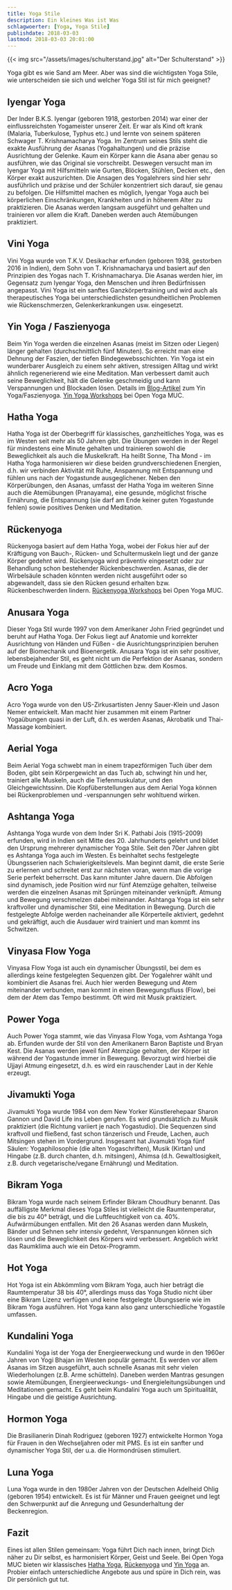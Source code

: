 ```yaml
---
title: Yoga Stile
description: Ein kleines Was ist Was
schlagwoerter: [Yoga, Yoga Stile]
publishdate: 2018-03-03
lastmod: 2018-03-03 20:01:00
---
```


{{< img src="/assets/images/schulterstand.jpg" alt="Der Schulterstand" >}}

Yoga gibt es wie Sand am Meer. Aber was sind die wichtigsten Yoga Stile, wie unterscheiden sie sich und welcher Yoga Stil ist für mich geeignet? 


## Iyengar Yoga

Der Inder B.K.S. Iyengar (geboren 1918, gestorben 2014) war einer der einflussreichsten Yogameister unserer Zeit. Er war als Kind oft krank (Malaria, Tuberkulose, Typhus etc.) und lernte von seinem späteren Schwager T. Krishnamacharya Yoga. Im Zentrum seines Stils steht die exakte Ausführung der Asanas (Yogahaltungen) und die präzise Ausrichtung der Gelenke. Kaum ein Körper kann die Asana aber genau so ausführen, wie das Original sie vorschreibt. Deswegen versucht man im Iyengar Yoga mit Hilfsmitteln wie Gurten, Blöcken, Stühlen, Decken etc., den Körper exakt auszurichten. Die Ansagen des Yogalehrers sind hier sehr ausführlich und präzise und der Schüler konzentriert sich darauf, sie genau zu befolgen. Die Hilfsmittel machen es möglich, Iyengar Yoga auch bei körperlichen Einschränkungen, Krankheiten und in höherem Alter zu praktizieren. Die Asanas werden langsam ausgeführt und gehalten und trainieren vor allem die Kraft. Daneben werden auch Atemübungen praktiziert.


## Vini Yoga

Vini Yoga wurde von T.K.V. Desikachar erfunden (geboren 1938, gestorben 2016 in Indien), dem Sohn von T. Krishnamacharya und basiert auf den Prinzipien des Yogas nach T. Krishnamacharya. Die Asanas werden hier, im Gegensatz zum Iyengar Yoga, den Menschen und ihren Bedürfnissen angepasst. Vini Yoga ist ein sanftes Ganzkörpertraining und wird auch als therapeutisches Yoga bei unterschiedlichsten gesundheitlichen Problemen wie Rückenschmerzen, Gelenkerkrankungen usw. eingesetzt.


## Yin Yoga / Faszienyoga

Beim Yin Yoga werden die einzelnen Asanas (meist im Sitzen oder Liegen) länger gehalten (durchschnittlich fünf Minuten). So erreicht man eine Dehnung der Faszien, der tiefen Bindegewebsschichten. Yin Yoga ist ein wunderbarer Ausgleich zu einem sehr aktiven, stressigen Alltag und wirkt ähnlich regenerierend wie eine Meditation. Man verbessert damit auch seine Beweglichkeit, hält die Gelenke geschmeidig und kann Verspannungen und Blockaden lösen. Details im [Blog-Artikel][1] zum Yin Yoga/Faszienyoga. [Yin Yoga Workshops][2] bei Open Yoga MUC.

[1]: /artikel/2018/was-ist-yin-faszien-yoga/
[2]: /workshops/#yinyogaworkshop


## Hatha Yoga

Hatha Yoga ist der Oberbegriff für klassisches, ganzheitliches Yoga, was es im Westen seit mehr als 50 Jahren gibt. Die Übungen werden in der Regel für mindestens eine Minute gehalten und trainieren sowohl die Beweglichkeit als auch die Muskelkraft. Ha heißt Sonne, Tha Mond - im Hatha Yoga harmonisieren wir diese beiden grundverschiedenen Energien, d.h. wir verbinden Aktivität mit Ruhe, Anspannung mit Entspannung und fühlen uns nach der Yogastunde ausgeglichener. Neben den Körperübungen, den Asanas, umfasst der Hatha Yoga im weiteren Sinne auch die Atemübungen (Pranayama), eine gesunde, möglichst frische Ernährung, die Entspannung (sie darf am Ende keiner guten Yogastunde fehlen) sowie positives Denken und Meditation. 


## Rückenyoga

Rückenyoga basiert auf dem Hatha Yoga, wobei der Fokus hier auf der Kräftigung von Bauch-, Rücken- und Schultermuskeln liegt und der ganze Körper gedehnt wird. Rückenyoga wird präventiv eingesetzt oder zur Behandlung schon bestehender Rückenbeschwerden. Asanas, die der Wirbelsäule schaden könnten werden nicht ausgeführt oder so abgewandelt, dass sie den Rücken gesund erhalten bzw. Rückenbeschwerden lindern. [Rückenyoga Workshops][3] bei Open Yoga MUC.

[3]: /workshops/#rueckenyogaworkshop


## Anusara Yoga

Dieser Yoga Stil wurde 1997 von dem Amerikaner John Fried gegründet und beruht auf Hatha Yoga. Der Fokus liegt auf Anatomie und korrekter Ausrichtung von Händen und Füßen - die Ausrichtungsprinzipien beruhen auf der Biomechanik und Bioenergetik. Anusara Yoga ist ein sehr positiver, lebensbejahender Stil, es geht nicht um die Perfektion der Asanas, sondern um Freude und Einklang mit dem Göttlichen bzw. dem Kosmos.


## Acro Yoga

Acro Yoga wurde von den US-Zirkusartisten Jenny Sauer-Klein und Jason Nemer entwickelt. Man macht hier zusammen mit einem Partner Yogaübungen quasi in der Luft, d.h. es werden Asanas, Akrobatik und Thai-Massage kombiniert.


## Aerial Yoga

Beim Aerial Yoga schwebt man in einem trapezförmigen Tuch über dem Boden, gibt sein Körpergewicht an das Tuch ab, schwingt hin und her, trainiert alle Muskeln, auch die Tiefenmuskulatur, und den Gleichgewichtssinn. Die Kopfüberstellungen aus dem Aerial Yoga können bei Rückenproblemen und -verspannungen sehr wohltuend wirken.


## Ashtanga Yoga

Ashtanga Yoga wurde von dem Inder Sri K. Pathabi Jois (1915-2009) erfunden, wird in Indien seit Mitte des 20. Jahrhunderts gelehrt und bildet den Ursprung mehrerer dynamischer Yoga Stile. Seit den 70er Jahren gibt es Ashtanga Yoga auch im Westen. Es beinhaltet sechs festgelegte Übungsserien nach Schwierigkeitslevels. Man beginnt damit, die erste Serie zu erlernen und schreitet erst zur nächsten voran, wenn man die vorige Serie perfekt beherrscht. Das kann mitunter Jahre dauern. Die Abfolgen sind dynamisch, jede Position wird nur fünf Atemzüge gehalten, teilweise werden die einzelnen Asanas mit Sprüngen miteinander verknüpft. Atmung und Bewegung verschmelzen dabei miteinander. Ashtanga Yoga ist ein sehr kraftvoller und dynamischer Stil, eine Meditation in Bewegung. Durch die festgelegte Abfolge werden nacheinander alle Körperteile aktiviert, gedehnt und gekräftigt, auch die Ausdauer wird trainiert und man kommt ins Schwitzen.


## Vinyasa Flow Yoga

Vinyasa Flow Yoga ist auch ein dynamischer Übungsstil, bei dem es allerdings keine festgelegten Sequenzen gibt. Der Yogalehrer wählt und kombiniert die Asanas frei. Auch hier werden Bewegung und Atem miteinander verbunden, man kommt in einen Bewegungsfluss (Flow), bei dem der Atem das Tempo bestimmt. Oft wird mit Musik praktiziert.


## Power Yoga

Auch Power Yoga stammt, wie das Vinyasa Flow Yoga, vom Ashtanga Yoga ab. Erfunden wurde der Stil von den Amerikanern Baron Baptiste und Bryan Kest. Die Asanas werden jeweil fünf Atemzüge gehalten, der Körper ist während der Yogastunde immer in Bewegung. Bevorzugt wird hierbei die Ujjayi Atmung eingesetzt, d.h. es wird ein rauschender Laut in der Kehle erzeugt.


## Jivamukti Yoga

Jivamukti Yoga wurde 1984 von dem New Yorker Künstlerehepaar Sharon Gannon und David Life ins Leben gerufen. Es wird grundsätzlich zu Musik praktiziert (die Richtung variiert je nach Yogastudio). Die Sequenzen sind kraftvoll und fließend, fast schon tänzerisch und Freude, Lachen, auch Mitsingen stehen im Vordergrund.  Insgesamt hat Jivamukti Yoga fünf Säulen: Yogaphilosophie (die alten Yogaschriften), Musik (Kirtan) und Hingabe (z.B. durch chanten, d.h. mitsingen), Ahimsa (d.h. Gewaltlosigkeit, z.B. durch vegetarische/vegane Ernährung) und Meditation.


## Bikram Yoga

Bikram Yoga wurde nach seinem Erfinder Bikram Choudhury benannt. Das auffälligste Merkmal dieses Yoga Stiles ist vielleicht die Raumtemperatur, die bis zu 40° beträgt, und die Luftfeuchtigkeit von ca. 40%. Aufwärmübungen entfallen. Mit den 26 Asanas werden dann Muskeln, Bänder und Sehnen sehr intensiv gedehnt, Verspannungen können sich lösen und die Beweglichkeit des Körpers wird verbessert. Angeblich wirkt das Raumklima auch wie ein Detox-Programm. 


## Hot Yoga

Hot Yoga ist ein Abkömmling vom Bikram Yoga, auch hier beträgt die Raumtemperatur 38 bis 40°, allerdings muss das Yoga Studio nicht über eine Bikram Lizenz verfügen und keine festgelegte Übungsserie wie im Bikram Yoga ausführen. Hot Yoga kann also ganz unterschiedliche Yogastile umfassen.


## Kundalini Yoga

Kundalini Yoga ist der Yoga der Energieerweckung und wurde in den 1960er Jahren  von Yogi Bhajan im Westen populär gemacht. Es werden vor allem Asanas im Sitzen ausgeführt, auch schnelle Asanas mit sehr vielen Wiederholungen (z.B. Arme schütteln). Daneben werden Mantras gesungen sowie Atemübungen, Energieerweckungs- und Energieleitungsübungen und Meditationen gemacht.  Es geht beim Kundalini Yoga auch um Spiritualität, Hingabe und die geistige Ausrichtung. 


## Hormon Yoga

 Die Brasilianerin Dinah Rodriguez (geboren 1927) entwickelte Hormon Yoga für Frauen in den Wechseljahren oder mit PMS. Es ist ein sanfter und dynamischer Yoga Stil, der u.a. die Hormondrüsen stimuliert.


## Luna Yoga

Luna Yoga wurde in den 1980er Jahren von der Deutschen Adelheid Ohlig (geboren 1954) entwickelt. Es ist für Männer und Frauen geeignet und legt den Schwerpunkt auf die Anregung und Gesunderhaltung der Beckenregion.


## Fazit

Eines ist allen Stilen gemeinsam: Yoga führt Dich nach innen, bringt Dich näher zu Dir selbst, es harmonisiert Körper, Geist und Seele. Bei Open Yoga MUC bieten wir klassisches [Hatha Yoga][4], [Rückenyoga][5] und [Yin Yoga][6] an. Probier einfach unterschiedliche Angebote aus und spüre in Dich rein, was Dir persönlich gut tut.

[4]: /workshops/#anfaengeryogaworkshop
[5]: /workshops/#rueckenyogaworkshop
[6]: /workshops/#yinyogaworkshop